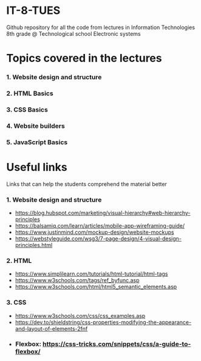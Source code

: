 # IT-8-TUES
Github repository for all the code from lectures in Information Technologies 8th grade @ Technological school Electronic systems

# Topics covered in the lectures
### 1. Website design and structure
### 2. HTML Basics
### 3. CSS Basics
### 4. Website builders
### 5. JavaScript Basics

# Useful links
Links that can help the students comprehend the material better

### 1. Website design and structure
 - https://blog.hubspot.com/marketing/visual-hierarchy#web-hierarchy-principles
 - https://balsamiq.com/learn/articles/mobile-app-wireframing-guide/
 - https://www.justinmind.com/mockup-design/website-mockups
 - https://webstyleguide.com/wsg3/7-page-design/4-visual-design-principles.html
### 2. HTML
 - https://www.simplilearn.com/tutorials/html-tutorial/html-tags
 - https://www.w3schools.com/tags/ref_byfunc.asp
 - https://www.w3schools.com/html/html5_semantic_elements.asp
### 3. CSS
 - https://www.w3schools.com/css/css_examples.asp
 - https://dev.to/shieldstring/css-properties-modifying-the-appearance-and-layout-of-elements-2fnf
 - ### Flexbox: https://css-tricks.com/snippets/css/a-guide-to-flexbox/


